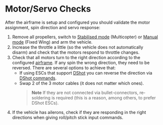 # Motor/Servo Checks

After the airframe is setup and configured you should validate the motor assignment, spin direction and servo response:

1. Remove all propellers, switch to [Stabilised mode](../flight_modes/manual_stabilized_mc.md) (Multicopter) or [Manual mode](../flight_modes/manual_fw.md) (Fixed Wing) and arm the vehicle.
1. Increase the throttle a little (so the vehicle does not automatically disarm) and check that the motors respond to throttle changes.
1. Check that all motors turn to the right direction according to the configured [airframe](../airframes/airframe_reference.md).
   If any spin the wrong direction, they need to be reversed.
   There are several options to achieve that:
   - If using ESCs that support [DShot](../peripherals/dshot.md) you can reverse the direction via [DShot commands](../peripherals/dshot.md#commands).
   - Swap 2 of the 3 motor cables (it does not matter which ones).
     > **Note** If they are not connected via bullet-connectors, re-soldering is required (this is a reason, among others, to prefer DShot ESCs).
1. If the vehicle has ailerons, check if they are responding in the right directions when giving roll/pitch stick input commands.
